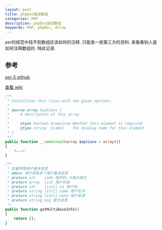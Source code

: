 ```yaml
---
layout: post
title: phpDoc描述数组
categories: PHP
description: phpDoc描述数组
keywords: PHP, phpDoc, Array
---
```


psr的规范中找不到数组应该如何的注释. 只能查一些第三方的资料. 来看看别人是如何注释数组的. 特此记录.

## 参考

[psr-5 github](https://github.com/phpDocumentor/fig-standards/blob/master/proposed/phpdoc.md)

[查看 wiki](https://zh.wikipedia.org/wiki/PHPDoc)

```php
/**
 * Initializes this class with the given options.
 *
 * @param array $options {
 *     A description of this array.
 *
 *     @type boolean $required Whether this element is required
 *     @type string  $label    The display name for this element
 * }
 */
public function __construct(array $options = array())
{
    <...>
}
```

```php
/**
 * 批量获取用户基本信息
 * @desc 用于获取多个用户基本信息
 * @return int    code 操作码，0表示成功
 * @return array  list 用户列表
 * @return int    list[].id 用户ID
 * @return string list[].name 用户名字
 * @return string list[].note 用户来源
 * @return string msg 提示信息
 */
public function getMultiBaseInfo()
{
    return [];
}
```


